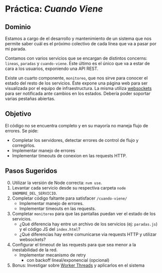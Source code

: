 
# Práctica: _Cuando Viene_

## Dominio

Estamos a cargo de el desarrollo y mantenimiento de un sistema que nos permite saber cuál 
es el próximo colectivo de cada línea que va a pasar por mi parada.

Contamos con varios servicios que se encargan de distintos concerns: `lineas`, `paradas` y `cuando-viene`. Este último es el único que va a estar de cara a los usuarios, exponiendo una API REST.

Existe un cuarto componente, `monitoreo`, que nos sirve para conocer el estado del resto de los servicios. Éste expone una página web para ser visualizada por el equipo de infraestructura.
La misma utiliza [websockets](https://en.wikipedia.org/wiki/WebSocket) para ser notificada ante cambios en los estados. Debería poder soportar varias pestañas abiertas. 

## Objetivo
El código no se encuentra completo y en su mayoría no maneja flujo de errores. Se pide:

- Completar los servidores, detectar errores de control de flujo y corregirlos.
- Implementar manejo de errores
- Implementar timeouts de conexion en las requests HTTP.

## Pasos Sugeridos

 0. Utilizar la versión de Node correcta: `nvm use`.
 1. Levantar cada servicio desde su respectiva carpeta `node $NOMBRE_DEL_SERVICIO`.
 2. Completar código faltante para satisfacer `/cuando-viene/`
    * Implementar manejo de errores.
    * Implementar timeouts en las requests.
 3. Completar `monitoreo` para que las pantallas puedan ver el estado de los servicios.
    * ¿Qué diferencia hay entre un archivo de los servicios (ej: `paradas.js`) y el código JS del `index.html`?
    * ¿Qué diferencias hay entre comunicarse via requests HTTP y utilizar websockets?
 4. Configurar el timeout de las requests para que sea menor a la inestabilidad de la red.
    * Implementar mecanismo de retry 
        * con backoff lineal/exponencial (opcional)
 5. Bonus: Investigar sobre [Worker Threads](https://nodejs.org/api/worker_threads.html) y aplicarlos en el sistema
